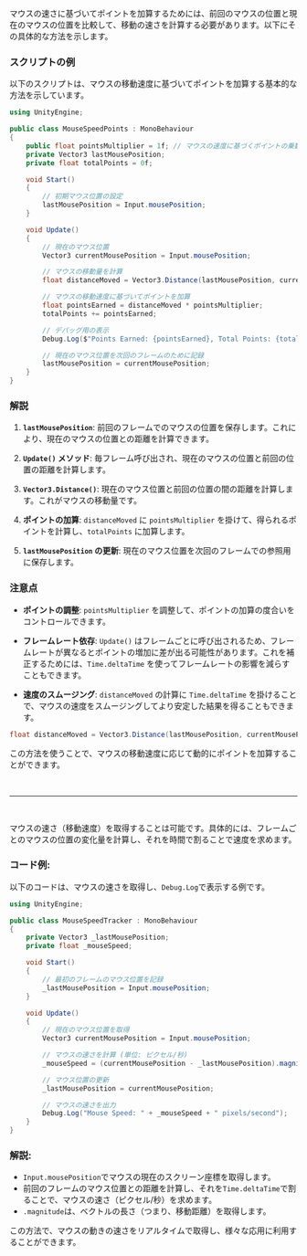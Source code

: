 マウスの速さに基づいてポイントを加算するためには、前回のマウスの位置と現在のマウスの位置を比較して、移動の速さを計算する必要があります。以下にその具体的な方法を示します。

### スクリプトの例

以下のスクリプトは、マウスの移動速度に基づいてポイントを加算する基本的な方法を示しています。

```csharp
using UnityEngine;

public class MouseSpeedPoints : MonoBehaviour
{
    public float pointsMultiplier = 1f; // マウスの速度に基づくポイントの乗数
    private Vector3 lastMousePosition;
    private float totalPoints = 0f;

    void Start()
    {
        // 初期マウス位置の設定
        lastMousePosition = Input.mousePosition;
    }

    void Update()
    {
        // 現在のマウス位置
        Vector3 currentMousePosition = Input.mousePosition;

        // マウスの移動量を計算
        float distanceMoved = Vector3.Distance(lastMousePosition, currentMousePosition);

        // マウスの移動速度に基づいてポイントを加算
        float pointsEarned = distanceMoved * pointsMultiplier;
        totalPoints += pointsEarned;

        // デバッグ用の表示
        Debug.Log($"Points Earned: {pointsEarned}, Total Points: {totalPoints}");

        // 現在のマウス位置を次回のフレームのために記録
        lastMousePosition = currentMousePosition;
    }
}
```

### 解説

1. **`lastMousePosition`**: 前回のフレームでのマウスの位置を保存します。これにより、現在のマウスの位置との距離を計算できます。

2. **`Update()` メソッド**: 毎フレーム呼び出され、現在のマウスの位置と前回の位置の距離を計算します。

3. **`Vector3.Distance()`**: 現在のマウス位置と前回の位置の間の距離を計算します。これがマウスの移動量です。

4. **ポイントの加算**: `distanceMoved` に `pointsMultiplier` を掛けて、得られるポイントを計算し、`totalPoints` に加算します。

5. **`lastMousePosition` の更新**: 現在のマウス位置を次回のフレームでの参照用に保存します。

### 注意点

- **ポイントの調整**: `pointsMultiplier` を調整して、ポイントの加算の度合いをコントロールできます。

- **フレームレート依存**: `Update()` はフレームごとに呼び出されるため、フレームレートが異なるとポイントの増加に差が出る可能性があります。これを補正するためには、`Time.deltaTime` を使ってフレームレートの影響を減らすこともできます。

- **速度のスムージング**: `distanceMoved` の計算に `Time.deltaTime` を掛けることで、マウスの速度をスムージングしてより安定した結果を得ることもできます。

```csharp
float distanceMoved = Vector3.Distance(lastMousePosition, currentMousePosition) / Time.deltaTime;
```

この方法を使うことで、マウスの移動速度に応じて動的にポイントを加算することができます。

<br>

-----

<br>

マウスの速さ（移動速度）を取得することは可能です。具体的には、フレームごとのマウスの位置の変化量を計算し、それを時間で割ることで速度を求めます。

### コード例:
以下のコードは、マウスの速さを取得し、`Debug.Log`で表示する例です。

```csharp
using UnityEngine;

public class MouseSpeedTracker : MonoBehaviour
{
    private Vector3 _lastMousePosition;
    private float _mouseSpeed;

    void Start()
    {
        // 最初のフレームのマウス位置を記録
        _lastMousePosition = Input.mousePosition;
    }

    void Update()
    {
        // 現在のマウス位置を取得
        Vector3 currentMousePosition = Input.mousePosition;

        // マウスの速さを計算 (単位: ピクセル/秒)
        _mouseSpeed = (currentMousePosition - _lastMousePosition).magnitude / Time.deltaTime;

        // マウス位置の更新
        _lastMousePosition = currentMousePosition;

        // マウスの速さを出力
        Debug.Log("Mouse Speed: " + _mouseSpeed + " pixels/second");
    }
}
```

### 解説:
- `Input.mousePosition`でマウスの現在のスクリーン座標を取得します。
- 前回のフレームのマウス位置との距離を計算し、それを`Time.deltaTime`で割ることで、マウスの速さ（ピクセル/秒）を求めます。
- `.magnitude`は、ベクトルの長さ（つまり、移動距離）を取得します。

この方法で、マウスの動きの速さをリアルタイムで取得し、様々な応用に利用することができます。